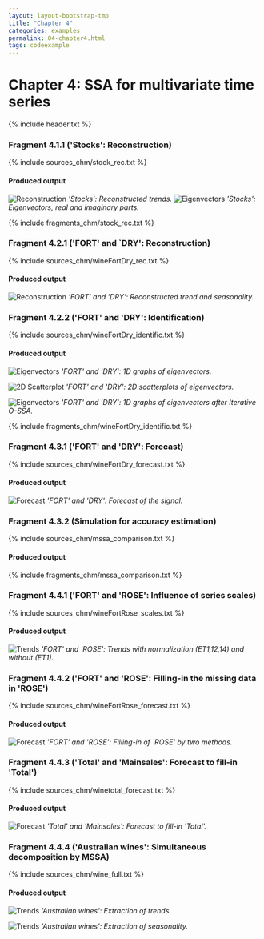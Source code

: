 ```yaml
---
layout: layout-bootstrap-tmp
title: "Chapter 4"
categories: examples
permalink: 04-chapter4.html
tags: codeexample
---
```


# Chapter 4: SSA for multivariate time series

{% include header.txt %}

### Fragment 4.1.1 ('Stocks': Reconstruction)

{% include sources_chm/stock_rec.txt %}

#### Produced output
![Reconstruction](img/img_chm/stock_rec.svg)
*'Stocks': Reconstructed trends.*
![Eigenvectors](img/img_chm/stock_evec.svg)
*'Stocks': Eigenvectors, real and imaginary parts.*

{% include fragments_chm/stock_rec.txt %}

### Fragment 4.2.1 ('FORT' and `DRY': Reconstruction)

{% include sources_chm/wineFortDry_rec.txt %}

#### Produced output

![Reconstruction](img/img_chm/wineFortDry_rec.svg)
*'FORT' and 'DRY': Reconstructed trend and seasonality.*

### Fragment 4.2.2 ('FORT' and 'DRY': Identification)

{% include sources_chm/wineFortDry_identific.txt %}

#### Produced output

![Eigenvectors](img/img_chm/wineFortDry_1d.svg)
*'FORT' and 'DRY': 1D graphs of eigenvectors.*

![2D Scatterplot](img/img_chm/wineFortDry_2d.svg)
*'FORT' and 'DRY': 2D scatterplots of eigenvectors.*

![Eigenvectors](img/img_chm/wineFortDry_1d_iossa.svg)
*'FORT' and 'DRY': 1D graphs of eigenvectors after Iterative O-SSA.*

{% include fragments_chm/wineFortDry_identific.txt %}

### Fragment 4.3.1 ('FORT' and 'DRY': Forecast)

{% include sources_chm/wineFortDry_forecast.txt %}

#### Produced output

![Forecast](img/img_chm/wineFortDry_forecast.svg)
*'FORT' and 'DRY': Forecast of the signal.*

### Fragment 4.3.2 (Simulation for accuracy estimation)

{% include sources_chm/mssa_comparison.txt %}

#### Produced output

{% include fragments_chm/mssa_comparison.txt %}

### Fragment 4.4.1 ('FORT' and 'ROSE': Influence of series scales)

{% include sources_chm/wineFortRose_scales.txt %}

#### Produced output

![Trends](img/img_chm/wineFortRose_scales.svg)
*'FORT' and 'ROSE': Trends with  normalization (ET1,12,14) and without (ET1).*

### Fragment 4.4.2 ('FORT' and 'ROSE': Filling-in  the missing data in 'ROSE')

{% include sources_chm/wineFortRose_forecast.txt %}

#### Produced output

![Forecast](img/img_chm/wineFortRose_forecast.svg)
*'FORT' and 'ROSE': Filling-in  of `ROSE' by two methods.*

### Fragment 4.4.3 ('Total' and 'Mainsales': Forecast to fill-in 'Total')

{% include sources_chm/winetotal_forecast.txt %}

#### Produced output

![Forecast](img/img_chm/winetotal_forecast.svg)
*'Total' and 'Mainsales': Forecast to fill-in 'Total'.*

### Fragment 4.4.4 ('Australian wines': Simultaneous decomposition by MSSA)

{% include sources_chm/wine_full.txt %}

#### Produced output

![Trends](img/img_chm/wine_trends.svg)
*'Australian wines': Extraction of trends.*

![Trends](img/img_chm/wine_seasonality.svg)
*'Australian wines': Extraction of seasonality.*